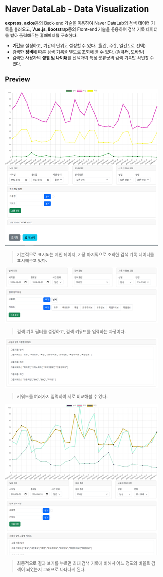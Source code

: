 # Naver DataLab - Data Visualization
**express**, **axios**등의 Back-end 기술을 이용하여 Naver DataLab의 검색 데이터 기록을 불러오고,
**Vue.js**, **Bootstrap**등의 Front-end 기술을 응용하여 검색 기록 데이터를 받아 출력해주는 홈페이지를 구축한다.
- **기간**을 설정하고, 기간의 단위도 설정할 수 있다. (월간, 주간, 일간으로 선택)
- 검색한 **장비**에 따른 검색 기록을 별도로 조회해 볼 수 있다. (컴퓨터, 모바일)
- 검색한 사용자의 **성별 및 나이대**를 선택하여 특정 분류군의 검색 기록만 확인할 수 있다.


## Preview
![Main-Page](https://github.com/itdice/data-visualization/blob/master/Capture/mainPage.PNG?raw=true)
> 기본적으로 표시되는 메인 페이지, 가장 마지막으로 조회한 검색 기록 데이터를 표시해주고 있다.

![Keyword-Input](https://github.com/itdice/data-visualization/blob/master/Capture/keywordInput.PNG?raw=true)
> 검색 기록 필터를 설정하고, 검색 키워드를 입력하는 과정이다.

![Keyword-Complete](https://github.com/itdice/data-visualization/blob/master/Capture/keywordComplete.PNG?raw=true)
> 키워드를 여러가지 입력하여 서로 비교해볼 수 있다.

![Result](https://github.com/itdice/data-visualization/blob/master/Capture/result.PNG?raw=true)
> 최종적으로 결과 보기를 누르면 최대 검색 기록에 비해서 어느 정도의 비율로 검색이 되었는지 그래프로 나타나게 된다.